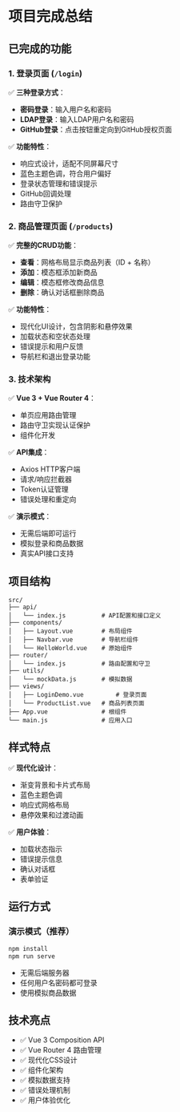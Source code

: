 # 项目完成总结

## 已完成的功能

### 1. 登录页面 (`/login`)
✅ **三种登录方式**：
- **密码登录**：输入用户名和密码
- **LDAP登录**：输入LDAP用户名和密码  
- **GitHub登录**：点击按钮重定向到GitHub授权页面

✅ **功能特性**：
- 响应式设计，适配不同屏幕尺寸
- 蓝色主题色调，符合用户偏好
- 登录状态管理和错误提示
- GitHub回调处理
- 路由守卫保护

### 2. 商品管理页面 (`/products`)
✅ **完整的CRUD功能**：
- **查看**：网格布局显示商品列表（ID + 名称）
- **添加**：模态框添加新商品
- **编辑**：模态框修改商品信息
- **删除**：确认对话框删除商品

✅ **功能特性**：
- 现代化UI设计，包含阴影和悬停效果
- 加载状态和空状态处理
- 错误提示和用户反馈
- 导航栏和退出登录功能

### 3. 技术架构
✅ **Vue 3 + Vue Router 4**：
- 单页应用路由管理
- 路由守卫实现认证保护
- 组件化开发

✅ **API集成**：
- Axios HTTP客户端
- 请求/响应拦截器
- Token认证管理
- 错误处理和重定向

✅ **演示模式**：
- 无需后端即可运行
- 模拟登录和商品数据
- 真实API接口支持

## 项目结构

```
src/
├── api/
│   └── index.js          # API配置和接口定义
├── components/
│   ├── Layout.vue        # 布局组件
│   ├── Navbar.vue        # 导航栏组件
│   └── HelloWorld.vue    # 原始组件
├── router/
│   └── index.js          # 路由配置和守卫
├── utils/
│   └── mockData.js       # 模拟数据
├── views/
│   ├── LoginDemo.vue         # 登录页面
│   └── ProductList.vue   # 商品列表页面
├── App.vue               # 根组件
└── main.js               # 应用入口
```

## 样式特点

✅ **现代化设计**：
- 渐变背景和卡片式布局
- 蓝色主题色调
- 响应式网格布局
- 悬停效果和过渡动画

✅ **用户体验**：
- 加载状态指示
- 错误提示信息
- 确认对话框
- 表单验证

## 运行方式

### 演示模式（推荐）
```bash
npm install
npm run serve
```
- 无需后端服务器
- 任何用户名密码都可登录
- 使用模拟商品数据


## 技术亮点

- ✅ Vue 3 Composition API
- ✅ Vue Router 4 路由管理
- ✅ 现代化CSS设计
- ✅ 组件化架构
- ✅ 模拟数据支持
- ✅ 错误处理机制
- ✅ 用户体验优化 